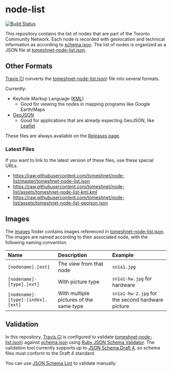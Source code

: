 # node-list


[![Build Status](https://travis-ci.org/tomeshnet/node-list.svg?branch=master)](https://travis-ci.org/tomeshnet/node-list)

This repository contains the list of nodes that are part of the Toronto Community Network.
Each node is recorded with geolocation and technical information as according to [schema.json][schema-json].
The list of nodes is organized as a JSON file at [tomeshnet-node-list.json](tomeshnet-node-list.json).

## Other Formats

[Travis CI](.travis.yml) converts the [tomeshnet-node-list.json](tomeshnet-node-list.json)) file into several formats.

Currently:
- Keyhole Markup Language ([KML](https://developers.google.com/kml/))
    - Good for viewing the nodes in mapping programs like Google Earth/Maps
- [GeoJSON](https://en.wikipedia.org/wiki/GeoJSON)
    - Good for applications that are already expecting GeoJSON, like [Leaflet](https://leafletjs.com/)

These files are always available on the [Releases page](https://github.com/tomeshnet/node-list/releases).

### Latest Files

If you want to link to the latest version of these files, use these special URLs.

- https://raw.githubusercontent.com/tomeshnet/node-list/master/tomeshnet-node-list.json
- https://raw.githubusercontent.com/tomeshnet/node-list/assets/tomeshnet-node-list-kml.kml
- https://raw.githubusercontent.com/tomeshnet/node-list/assets/tomeshnet-node-list-geojson.json

## Images

The [images](images) folder contains images referenced in [tomeshnet-node-list.json](tomeshnet-node-list.json).
The images are named according to their associated node, with the following naming convention.

| Name | Description | Example |
|:-----|:------------|:--------|
| `[nodename].[ext]` | The view from that node | `sn1a1.jpg` |
| `[nodename]-[type].[ext]` | With picture type | `sn1a1-hw.jpg` for hardware |
| `[nodename]-[type]-[index].[ext]` | With multiple pictures of the same type | `sn1a1-hw-2.jpg` for the second  hardware picture |

## Validation

In this repository, [Travis CI](.travis.yml) is configured to validate [tomeshnet-node-list.json](tomeshnet-node-list.json)) against [schema.json][schema-json] using [Ruby JSON Schema Validator](https://github.com/ruby-json-schema/json-schema).
The validation tool currently supports up to [JSON Schema Draft 4](https://tools.ietf.org/html/draft-zyp-json-schema-04), so schema files must conform to the Draft 4 standard.

You can use [JSON Schema Lint](https://jsonschemalint.com) to validate manually.

[schema-json]: schema/v0.7/schema.json
